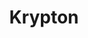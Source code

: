 ---
git: https://github.com/kryptco
logohandle: kryptco
sort: krypt
title: Krypton
twitter: https://x.com/kryptco
website: https://krypt.co/
---